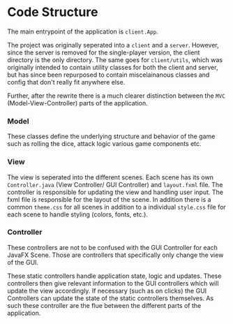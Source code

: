 # Code Structure

The main entrypoint of the application is `client.App`.

The project was originally seperated into a `client` and a `server`. However, since the server is removed for the single-player version, the client directory is the only directory. The same goes for `client/utils`, which was originally intended to contain utility classes for both the client and server, but has since been repurposed to contain miscelainanous classes and config that don't really fit anywhere else.

Further, after the rewrite there is a much clearer distinction between the `MVC` (Model-View-Controller) parts of the application.


### Model

These classes define the underlying structure and behavior of the game such as rolling the dice, attack logic various game components etc.

### View

The view is seperated into the different scenes. Each scene has its own `Controller.java` (View Controller/ GUI Controller) and `layout.fxml` file. The controller is responsible for updating the view and handling user input. The fxml file is responsible for the layout of the scene. In addition there is a common `theme.css` for all scenes in addition to a individual `style.css` file for each scene to handle styling (colors, fonts, etc.).

### Controller

These controllers are not to be confused with the GUI Controller for each JavaFX Scene. Those are controllers that specifically only change the view of the GUI. 

These static controllers handle application state, logic and updates. These controllers then give relevant information to the GUI controllers which will update the view accordingly. If necessary (such as on clicks) the GUI Controllers can update the state of the static controllers themselves. As such these controller are the flue between the different parts of the application.
